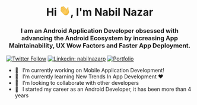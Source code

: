<h1 align="center"> Hi <img src="https://raw.githubusercontent.com/ABSphreak/ABSphreak/master/gifs/Hi.gif" width="30px">, I'm Nabil Nazar</h1>
<h3 align="center">I am an Android Application Developer obsessed with advancing the Android Ecosystem by increasing App Maintainability, UX Wow Factors and Faster App Deployment. </h3>


[![Twitter Follow](https://img.shields.io/twitter/follow/nabilnazarp?color=1DA1F2&label=Followers&logo=twitter&style=for-the-badge)][Twitter]
[![Linkedin: nabilnazarp](https://img.shields.io/badge/-CONNECT-blue?style=for-the-badge&logo=Linkedin&link=https://www.linkedin.com/in/nabilnazarp/)][Linkedin]
[![Portfolio](https://img.shields.io/badge/-Portfolio-orange?style=for-the-badge)][website]
 


- 🔭 &ensp;I’m currently working on Mobile Application Development!
- 🌱 &ensp;I’m currently learning New Trends In App Development ❤️
- 👯 &ensp;I’m looking to collaborate with other developers 
- 🗿 &ensp;I started my career as an Android Developer, it has been more than 4 years
 



[Linkedin]:https://www.linkedin.com/in/nabilnazarp/
[Twitter]:https://twitter.com/nabilnazarp
[website]:https://nabilnazar.super.site/
